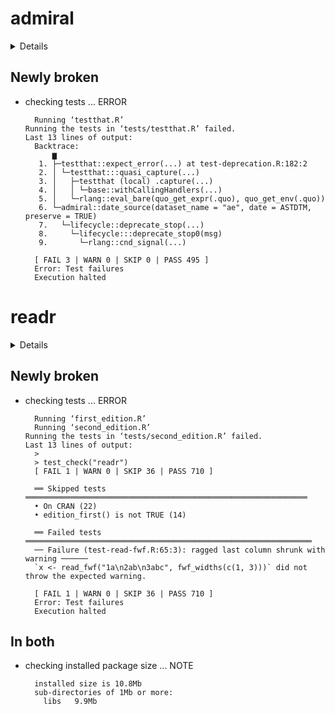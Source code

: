# admiral

<details>

* Version: 0.8.2
* GitHub: https://github.com/pharmaverse/admiral
* Source code: https://github.com/cran/admiral
* Date/Publication: 2022-09-29 10:00:04 UTC
* Number of recursive dependencies: 126

Run `cloud_details(, "admiral")` for more info

</details>

## Newly broken

*   checking tests ... ERROR
    ```
      Running ‘testthat.R’
    Running the tests in ‘tests/testthat.R’ failed.
    Last 13 lines of output:
      Backtrace:
          ▆
       1. ├─testthat::expect_error(...) at test-deprecation.R:182:2
       2. │ └─testthat:::quasi_capture(...)
       3. │   ├─testthat (local) .capture(...)
       4. │   │ └─base::withCallingHandlers(...)
       5. │   └─rlang::eval_bare(quo_get_expr(.quo), quo_get_env(.quo))
       6. └─admiral::date_source(dataset_name = "ae", date = ASTDTM, preserve = TRUE)
       7.   └─lifecycle::deprecate_stop(...)
       8.     └─lifecycle:::deprecate_stop0(msg)
       9.       └─rlang::cnd_signal(...)
      
      [ FAIL 3 | WARN 0 | SKIP 0 | PASS 495 ]
      Error: Test failures
      Execution halted
    ```

# readr

<details>

* Version: 2.1.2
* GitHub: https://github.com/tidyverse/readr
* Source code: https://github.com/cran/readr
* Date/Publication: 2022-01-30 22:30:02 UTC
* Number of recursive dependencies: 73

Run `cloud_details(, "readr")` for more info

</details>

## Newly broken

*   checking tests ... ERROR
    ```
      Running ‘first_edition.R’
      Running ‘second_edition.R’
    Running the tests in ‘tests/second_edition.R’ failed.
    Last 13 lines of output:
      > 
      > test_check("readr")
      [ FAIL 1 | WARN 0 | SKIP 36 | PASS 710 ]
      
      ══ Skipped tests ═══════════════════════════════════════════════════════════════
      • On CRAN (22)
      • edition_first() is not TRUE (14)
      
      ══ Failed tests ════════════════════════════════════════════════════════════════
      ── Failure (test-read-fwf.R:65:3): ragged last column shrunk with warning ──────
      `x <- read_fwf("1a\n2ab\n3abc", fwf_widths(c(1, 3)))` did not throw the expected warning.
      
      [ FAIL 1 | WARN 0 | SKIP 36 | PASS 710 ]
      Error: Test failures
      Execution halted
    ```

## In both

*   checking installed package size ... NOTE
    ```
      installed size is 10.8Mb
      sub-directories of 1Mb or more:
        libs   9.9Mb
    ```

